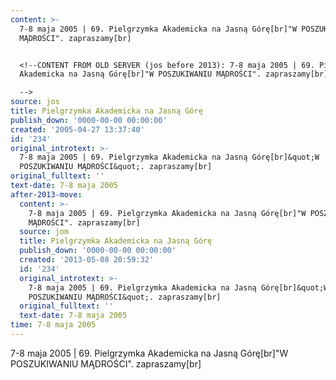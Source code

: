 ```yaml
---
content: >-
  7-8 maja 2005 | 69. Pielgrzymka Akademicka na Jasną Górę[br]"W POSZUKIWANIU
  MĄDROŚCI". zapraszamy[br]


  <!--CONTENT FROM OLD SERVER (jos before 2013): 7-8 maja 2005 | 69. Pielgrzymka
  Akademicka na Jasną Górę[br]"W POSZUKIWANIU MĄDROŚCI". zapraszamy[br]

  -->
source: jos
title: Pielgrzymka Akademicka na Jasną Górę
publish_down: '0000-00-00 00:00:00'
created: '2005-04-27 13:37:40'
id: '234'
original_introtext: >-
  7-8 maja 2005 | 69. Pielgrzymka Akademicka na Jasną Górę[br]&quot;W
  POSZUKIWANIU MĄDROŚCI&quot;. zapraszamy[br]
original_fulltext: ''
text-date: 7-8 maja 2005
after-2013-move:
  content: >-
    7-8 maja 2005 | 69. Pielgrzymka Akademicka na Jasną Górę[br]"W POSZUKIWANIU
    MĄDROŚCI". zapraszamy[br]
  source: jom
  title: Pielgrzymka Akademicka na Jasną Górę
  publish_down: '0000-00-00 00:00:00'
  created: '2013-05-08 20:59:32'
  id: '234'
  original_introtext: >-
    7-8 maja 2005 | 69. Pielgrzymka Akademicka na Jasną Górę[br]&quot;W
    POSZUKIWANIU MĄDROŚCI&quot;. zapraszamy[br]
  original_fulltext: ''
  text-date: 7-8 maja 2005
time: 7-8 maja 2005
---
```

7-8 maja 2005 | 69. Pielgrzymka Akademicka na Jasną Górę[br]"W POSZUKIWANIU MĄDROŚCI". zapraszamy[br]

<!--CONTENT FROM OLD SERVER (jos before 2013): 7-8 maja 2005 | 69. Pielgrzymka Akademicka na Jasną Górę[br]"W POSZUKIWANIU MĄDROŚCI". zapraszamy[br]
-->

<!--{{json:{"created_date":"2005-04-27 13:37:40","publish_down":"0000-00-00 00:00:00","id":"234"}}}-->